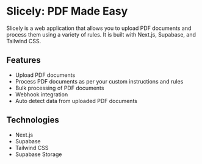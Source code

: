 # Slicely: PDF Made Easy

Slicely is a web application that allows you to upload PDF documents and process them using a variety of rules. It is built with Next.js, Supabase, and Tailwind CSS.

## Features

- Upload PDF documents
- Process PDF documents as per your custom instructions and rules
- Bulk processing of PDF documents
- Webhook integration
- Auto detect data from uploaded PDF documents


## Technologies

- Next.js
- Supabase
- Tailwind CSS
- Supabase Storage